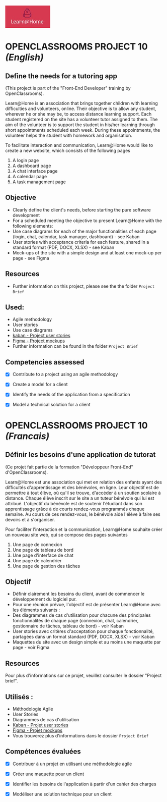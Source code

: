 ![Learn@Home](Logo.jpg)

# OPENCLASSROOMS PROJECT 10 *(English)*

## Define the needs for a tutoring app

(This project is part of the "Front-End Developer" training by OpenClassrooms).

Learn@Home is an association that brings together children with learning difficulties and volunteers, online. Their objective is to allow any student, wherever he or she may be, to access distance learning support.
Each student registered on the site has a volunteer tutor assigned to them. The aim of the volunteer is to support the student in his/her learning through short appointments scheduled each week. During these appointments, the volunteer helps the student with homework and organisation.

To facilitate interaction and communication, Learn@Home would like to create a new website, which consists of the following pages
1. A login page
2. A dashboard page
3. A chat interface page
4. A calendar page
5. A task management page

## Objective
- Clearly define the client's needs, before starting the pure software development
- For a scheduled meeting the objective to present Learn@Home with the following elements:
- Use case diagrams for each of the major functionalities of each page (login, chat, calendar, task manager, dashboard) - see Kaban
- User stories with acceptance criteria for each feature, shared in a standard format (PDF, DOCX, XLSX) - see Kaban
- Mock-ups of the site with a simple design and at least one mock-up per page - see Figma

## Resources
- Further information on this project, please see the the folder `Project Brief`


## Used: 

-	Agile methodology
-	User stories
-	Use case diagrams
-	[kaban - Project user stories](https://www.notion.so/Dev4U-projet-Learn-Home-26d86bc3a73e4cdaa3c43d9c1effd808)
-	[Figma - Project mockups](https://www.figma.com/file/K8QF42xb6EzUyqDOvKHAXW/Learn-at-home)
- Further information can be found in  the folder `Project Brief`

## Competencies assessed

- [x] Contribute to a project using an agile methodology
- [x]	Create a model for a client
- [x]	Identify the needs of the application from a specification
- [x]	Model a technical solution for a client



# OPENCLASSROOMS PROJECT 10 *(Francais)*

## Définir les besoins d'une application de tutorat

(Ce projet fait partie de la formation "Développeur Front-End" d'OpenClassrooms).

Learn@Home est une association qui met en relation des enfants ayant des difficultés d'apprentissage et des bénévoles, en ligne. Leur objectif est de permettre à tout élève, où qu'il se trouve, d'accéder à un soutien scolaire à distance.
Chaque élève inscrit sur le site a un tuteur bénévole qui lui est attribué. L'objectif du bénévole est de soutenir l'étudiant dans son apprentissage grâce à de courts rendez-vous programmés chaque semaine. Au cours de ces rendez-vous, le bénévole aide l'élève à faire ses devoirs et à s'organiser.

Pour faciliter l'interaction et la communication, Learn@Home souhaite créer un nouveau site web, qui se compose des pages suivantes
1. Une page de connexion
2. Une page de tableau de bord
3. Une page d'interface de chat
4. Une page de calendrier
5. Une page de gestion des tâches

## Objectif
- Définir clairement les besoins du client, avant de commencer le développement du logiciel pur.
- Pour une réunion prévue, l'objectif est de présenter Learn@Home avec les éléments suivants :
- Des diagrammes de cas d'utilisation pour chacune des principales fonctionnalités de chaque page (connexion, chat, calendrier, gestionnaire de tâches, tableau de bord) - voir Kaban
- User stories avec critères d'acceptation pour chaque fonctionnalité, partagées dans un format standard (PDF, DOCX, XLSX) - voir Kaban
- Maquettes du site avec un design simple et au moins une maquette par page - voir Figma

## Resources
Pour plus d'informations  sur ce projet, veuillez consulter le dossier "Project brief".


## Utilisés : 

- Méthodologie Agile
-	User Stories
-	Diagrammes de cas d'utilisation
-	[Kaban - Projet user stories](https://www.notion.so/Dev4U-projet-Learn-Home-26d86bc3a73e4cdaa3c43d9c1effd808)
-	[Figma - Projet mockups](https://www.figma.com/file/K8QF42xb6EzUyqDOvKHAXW/Learn-at-home)
- Vous trouverez plus d'informations dans le dossier `Project Brief`

## Compétences évaluées

- [x]	Contribuer à un projet en utilisant une méthodologie agile
- [x]	Créer une maquette pour un client
- [x]	Identifier les besoins de l'application à partir d'un cahier des charges
- [x]	Modéliser une solution technique pour un client

